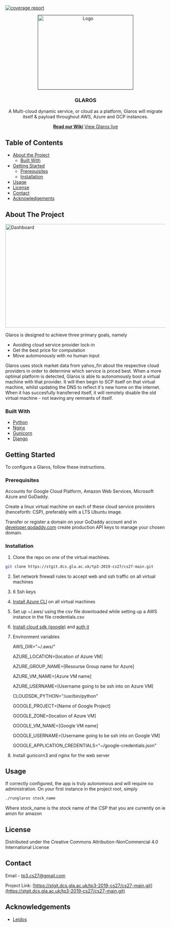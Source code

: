 <!--
*** Inspired by https://github.com/othneildrew/Best-README-Template
-->
[![coverage report](https://stgit.dcs.gla.ac.uk/tp3-2019-cs27/cs27-main/badges/master/coverage.svg)](https://stgit.dcs.gla.ac.uk/tp3-2019-cs27/cs27-main/commits/master)

<!-- <img src="https://i.imgur.com/Q23c2CU.png" width="300" height="234"> -->
<div align="center">
<p align="center">
  <a href="">
    <img src="https://i.imgur.com/Nk9D55F.png" alt="Logo" width="300" height="234">
  </a>

  <h3 align="center">GLAROS</h3>

  <p align="center">
    A Multi-cloud dynamic service, or cloud as a platform, Glaros will migrate itself & payload throughout AWS, Azure and GCP instances.
    <br />
    <div>
    <a href="https://stgit.dcs.gla.ac.uk/tp3-2019-cs27/cs27-main/-/wikis/home"><strong>Read our Wiki</strong></a>
    <a href="http://glaros.uk">View Glaros live</a>
    </div>
  </p>
</p>

</div>



<!-- TABLE OF CONTENTS -->
## Table of Contents

* [About the Project](#about-the-project)
  * [Built With](#built-with)
* [Getting Started](#getting-started)
  * [Prerequisites](#prerequisites)
  * [Installation](#installation)
* [Usage](#usage)
* [License](#license)
* [Contact](#contact)
* [Acknowledgements](#acknowledgements)



<!-- ABOUT THE PROJECT -->
## About The Project

<!--[![Product Name Screen Shot][product-screenshot]](https://i.imgur.com/yqurFw7.png)-->

<img src="https://i.imgur.com/yqurFw7.png" alt="Dashboard" width="515" height="325">

Glaros is designed to achieve three primary goals, namely
* Avoiding cloud service provider lock-in
* Get the best price for computation
* Move automonously with no human input

Glaros uses stock market data from yahoo_fin about the respective cloud providers in order to determine which service is priced best. When a more optimal platform is detected, Glaros is able to autonomously boot a virtual machine with that provider. It will then begin to SCP itself on that virtual machine, whilst updating the DNS to reflect it's new home on the internet. When it has succesfully transferred itself, it will remotely disable the old virtual machine - not leaving any remnants of itself.

### Built With

* [Python](https://www.python.org/)
* [Nginx](https://www.nginx.com/)
* [Gunicorn](https://docs.gunicorn.org/)
* [Django](https://www.djangoproject.com/)



<!-- GETTING STARTED -->
## Getting Started

To configure a Glaros, follow these instructions.

### Prerequisites

Accounts for Google Cloud Platform, Amazon Web Services, Microsoft Azure and GoDaddy.


Create a linux virtual machine on each of these cloud service providers (henceforth: CSP), preferably with a LTS Ubuntu image.


Transfer or register a domain on your GoDaddy account and in [developer.godaddy.com](https://developer.godaddy.com/key) create production API keys to manage your chosen domain.

### Installation
 
1. Clone the repo on *one* of the virtual machines.
```sh
git clone https://stgit.dcs.gla.ac.uk/tp3-2019-cs27/cs27-main.git
```

2. Set network firewall rules to accept web and ssh traffic on all virtual machines

3. 6 Ssh keys


4. [Install Azure CLI](https://docs.microsoft.com/en-us/cli/azure/install-azure-cli-apt?view=azure-cli-latest) on all virtual machines

5. Set up ~/.aws/ using the csv file downloaded while setting up a AWS instance in the file credentials.csv

6. [Install cloud sdk (google)](https://cloud.google.com/sdk/docs/downloads-apt-get) and [auth it](https://cloud.google.com/docs/authentication/getting-started)

7. Environment variables

    AWS_DIR="~/.aws/"
    
    AZURE_LOCATION=[location of Azure VM]
    
    AZURE_GROUP_NAME=[Resourse Group name for Azure]
    
    AZURE_VM_NAME=[Azure VM name]
    
    AZURE_USERNAME=[Username going to be ssh into on Azure VM]
    
    CLOUDSDK_PYTHON="/usr/bin/python"
    
    GOOGLE_PROJECT=[Name of Google Project]
    
    GOOGLE_ZONE=[location of Azure VM]
    
    GOOGLE_VM_NAME=[Google VM name]
    
    GOOGLE_USERNAME=[Username going to be ssh into on Google VM]
    
    GOOGLE_APPLICATION_CREDENTIALS="~/google-credentials.json"

8. Install gunicorn3 and nginx for the web server

<!-- USAGE EXAMPLES -->
## Usage

If correctly configured, the app is truly autonomous and will require no administration. On your first instance in the project root, simply
```sh
./runglaros stock_name
```
Where stock_name is the stock name of the CSP that you are currently on ie amzn for amazon



<!-- LICENSE -->
## License

Distributed under the Creative Commons Attribution-NonCommercial 4.0 International License



<!-- CONTACT -->
## Contact

Email - [tp3.cs27@gmail.com](tp3.cs27@gmail.com)

Project Link: [https://stgit.dcs.gla.ac.uk/tp3-2019-cs27/cs27-main.git](https://stgit.dcs.gla.ac.uk/tp3-2019-cs27/cs27-main.git)



<!-- ACKNOWLEDGEMENTS -->
## Acknowledgements

* [Leidos]()





<!-- MARKDOWN LINKS & IMAGES -->
[product-screenshot]: https://i.imgur.com/rZ8xFGH.png
